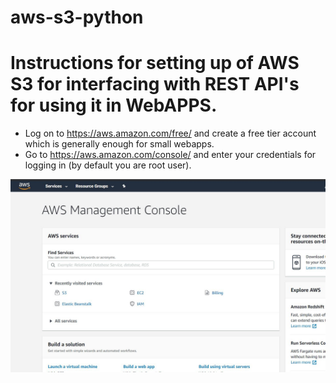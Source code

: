 # aws-s3-python

# Instructions for setting up of AWS S3 for interfacing with REST API's for using it in WebAPPS.   

*  Log on to https://aws.amazon.com/free/ and create a free tier account which is generally enough for small webapps.       
*  Go to https://aws.amazon.com/console/ and enter your credentials for logging in (by default you are root user).          

![aws](/img/aws.JPG)   

